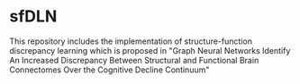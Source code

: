 # sfDLN
This repository includes the implementation of structure-function discrepancy learning which is proposed in "Graph Neural Networks Identify An Increased Discrepancy Between Structural and Functional Brain Connectomes Over the Cognitive Decline Continuum"

